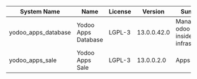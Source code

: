 | System Name | Name | License | Version | Summary | Price |
|---|---|---|---|---|---|
| yodoo_apps_database | Yodoo Apps Database | LGPL-3 | 13.0.0.42.0 | Manage all odoo apps inside your infrastructure |  |
| yodoo_apps_sale | Yodoo Apps Sale | LGPL-3 | 13.0.0.2.0 | Apps Sales |  |
